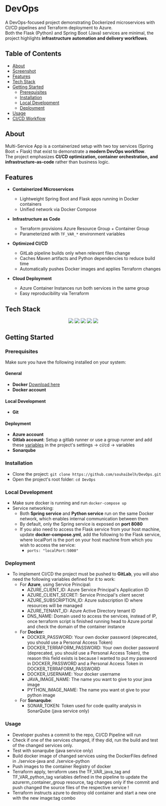 # DevOps
A DevOps-focused project demonstrating Dockerized microservices with CI/CD pipelines and Terraform deployment to Azure.  
Both the Flask (Python) and Spring Boot (Java) services are minimal, the project highlights **infrastructure automation and delivery workflows**.

## Table of Contents
- [About](#about)
- [Screenshot](#screenshot)
- [Features](#features)
- [Tech Stack](#tech-stack)
- [Getting Started](#getting-started)
  - [Prerequisites](#prerequisites)
  - [Installation](#installation)
  - [Local Development](#local-development)
  - [Deployment](#deployment)
- [Usage](#usage)
- [CI/CD Workflow](#cicd-workflow)

## About
Multi-Service App is a containerized setup with two toy services (Spring Boot + Flask) that exist to demonstrate a **modern DevOps workflow**.  
The project emphasizes **CI/CD optimization, container orchestration, and infrastructure-as-code** rather than business logic.

## Features
- **Containerized Microservices**  
  - Lightweight Spring Boot and Flask apps running in Docker containers  
  - Unified network via Docker Compose  

- **Infrastructure as Code**  
  - Terraform provisions Azure Resource Group + Container Group  
  - Parameterized with `TF_VAR_*` environment variables  

- **Optimized CI/CD**  
  - GitLab pipeline builds only when relevant files change  
  - Caches Maven artifacts and Python dependencies to reduce build time  
  - Automatically pushes Docker images and applies Terraform changes  

- **Cloud Deployment**  
  - Azure Container Instances run both services in the same group  
  - Easy reproducibility via Terraform  

## Tech Stack
<p align="center">  
  <img src="https://img.shields.io/badge/Java-ED8B00?style=for-the-badge&logo=openjdk&logoColor=white"/>  
  <img src="https://img.shields.io/badge/Python-3776AB?style=for-the-badge&logo=python&logoColor=white"/>  
  <img src="https://img.shields.io/badge/Docker-2496ED?style=for-the-badge&logo=docker&logoColor=white"/>  
  <img src="https://img.shields.io/badge/Terraform-844FBA?style=for-the-badge&logo=terraform&logoColor=white"/>  
  <img src="https://img.shields.io/badge/GitLab%20CI%2FCD-FC6D26?style=for-the-badge&logo=gitlab&logoColor=white"/>  
</p>

## Getting Started

### Prerequisites
Make sure you have the following installed on your system:

#### General
- **Docker** [Download here](https://www.docker.com/)
- **Docker account**

#### Local Development
- **Git**

#### Deployment
- **Azure account**
- **Gitlab account**: Setup a gitlab runner or use a group runner and add these [variables](#deployment) in the project's settings -> ci/cd -> variables
- **Sonarqube**

### Installation
- Clone the project: ```git clone https://github.com/souhaibelh/DevOps.git```
- Open the project's root folder: ```cd DevOps```

### Local Development
- Make sure docker is running and run ```docker-compose up```
- Service networking:
    - Both **Spring service** and **Python service** run on the same Docker network, which enables internal communication between them
    - By default, only the Spring service is exposed on **port 8080**
    - If you also need to access the Flask service from your host machine, update **docker-compose.yml**, add the following to the Flask service, where localPort is the port on your host machine from which you wish to access the service:
        - ```ports: "localPort:5000"```

### Deployment
- To implement CI/CD the project must be pushed to **GitLab**, you will also need the following variables defined for it to work:
  - For **Azure**, using Service Principal:
    - AZURE_CLIENT_ID: Azure Service Principal's Application ID
    - AZURE_CLIENT_SECRET: Service Principal's client secret
    - AZURE_SUBSCRIPTION_ID: Azure subscription ID where resources will be managed
    - AZURE_TENANT_ID: Azure Active Directory tenant ID
    - DNS_NAME: Domain used to access the services, instead of IP, once terraform script is finished running head to Azure portal and check the domain of the container instance
  - For **Docker**:
    - DOCKER_PASSWORD: Your own docker password (deprecated, you should use a Personal Access Token)
    - DOCKER_TERRAFORM_PASSWORD: Your own docker password (deprecated, you should use a Personal Access Token), the reason this field exists is because I wanted to put my password in DOCKER_PASSWORD and a Personal Access Token in DOCKER_TERRAFORM_PASSWORD
    - DOCKER_USERNAME: Your docker username
    - JAVA_IMAGE_NAME: The name you want to give to your java image
    - PYTHON_IMAGE_NAME: The name you want ot give to your python image
  - For **Sonarqube**:
    - SONAR_TOKEN: Token used for code quality analysis in SonarQube (java service only)

### Usage
- Developer pushes a commit to the repo, CI/CD Pipeline will run
- Check if one of the services changed, if they did, run the build and test of the changed services only.
- Test with sonarqube (java service only)
- Build docker image of changed services using the DockerFiles defined in ./service-java and ./service-python
- Push images to the container Registry of docker
- Terraform apply, terraform uses the TF_VAR_java_tag and TF_VAR_python_tag variables defined in the pipeline to update the azurerm_container_group resource, tag changes only if the commit and push changed the source files of the respective service !
- Terraform instructs azure to destroy old container and start a new one with the new image:tag combo
